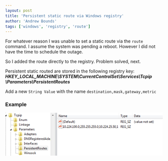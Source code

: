 ```yaml
---
layout: post
title: 'Persistent static route via Windows registry'
author: 'Andrew Bounds'
tags: ['windows', 'registry', 'route']
---
```


For whatever reason I was unable to set a static route via the `route` command.
I assume the system was pending a reboot. However I did not have the time to schedule the outage.

So I added the route directly to the registry. Problem solved, next.

Persistent static routed are stored in the following registry key:
***HKEY_LOCAL_MACHINE\SYSTEM\CurrentControlSet\Services\Tcpip \Parameters\PersistentRoutes***

Add a new `String Value` with the name `destination,mask,gateway,metric`

### Example

![registry-route](/assets/img/registry-route.png)
